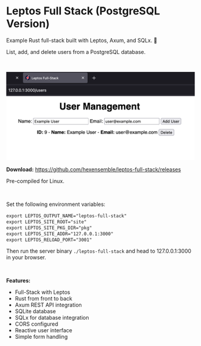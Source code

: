 # Leptos Full Stack (PostgreSQL Version)

Example Rust full-stack built with Leptos, Axum, and SQLx. 🧱

List, add, and delete users from a PostgreSQL database.

<br>

![Leptos Full Stack](preview.png)

**Download:** https://github.com/hexensemble/leptos-full-stack/releases

Pre-compiled for Linux.

<br>

Set the following environment variables:

```
export LEPTOS_OUTPUT_NAME="leptos-full-stack"
export LEPTOS_SITE_ROOT="site"
export LEPTOS_SITE_PKG_DIR="pkg"
export LEPTOS_SITE_ADDR="127.0.0.1:3000"
export LEPTOS_RELOAD_PORT="3001"
```

Then run the server binary `./leptos-full-stack` and head to 127.0.0.1:3000 in your browser.

<br>

**Features:**

- Full-Stack with Leptos
- Rust from front to back
- Axum REST API integration
- SQLite database
- SQLx for database integration
- CORS configured
- Reactive user interface
- Simple form handling

